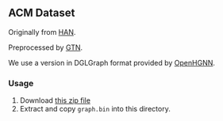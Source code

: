 ## ACM Dataset

Originally from [HAN](https://github.com/Jhy1993/HAN).

Preprocessed by [GTN](https://github.com/seongjunyun/Graph_Transformer_Networks).

We use a version in DGLGraph format provided by [OpenHGNN](https://github.com/BUPT-GAMMA/OpenHGNN).

### Usage

1. Download [this zip file](https://s3.cn-north-1.amazonaws.com.cn/dgl-data/dataset/acm4GTN.zip)
2. Extract and copy `graph.bin` into this directory.
